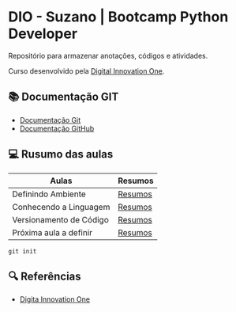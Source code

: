 # DIO - Suzano | Bootcamp Python Developer

Repositório para armazenar anotações, códigos e atividades.

Curso desenvolvido pela [Digital Innovation One](https://www.dio.me/).

## 📚 Documentação GIT
- [Documentação Git](https://git-scm.com/doc)
- [Documentação GitHub](https://docs.github.com/)

## 💻 Rusumo das aulas

| Aulas | Resumos |
| ----- | ------- |
| Definindo Ambiente | [Resumos]() |
| Conhecendo a Linguagem | [Resumos]() |
| Versionamento de Código | [Resumos]() |
| Próxima aula a definir | [Resumos]() |

```
git init
```

## 🔍 Referências
- [Digita Innovation One]()